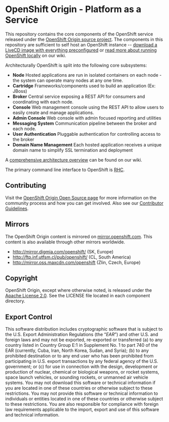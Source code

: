 OpenShift Origin - Platform as a Service
========================================

This repository contains the core components of the OpenShift service
released under the [OpenShift Origin source
project](https://openshift.redhat.com/community/open-source).  The
components in this repository are sufficient to self host an OpenShift
instance -- [download a LiveCD image with everything
preconfigured](https://openshift.redhat.com/app/opensource/download) or
[read more about running OpenShift
locally](https://openshift.redhat.com/community/wiki/build-your-own) on
our wiki.

Architecturally OpenShift is split into the following core subsystems:

*   __Node__
    Hosted applications are run in isolated containers on each node -
the system can operate many nodes at any one time.
*   __Cartridge__
    Frameworks/components used to build an application (Ex: JBoss)
*   __Broker__
    Central service exposing a REST API for consumers and coordinating
with each node.
*   __Console__
    Web management console using the REST API to allow users to easily
create and manage applications.
*   __Admin Console__
    Web console with admin focused reporting and utilities
*   __Messaging System__
    Communication pipeline between the broker and each node.
*   __User Authentication__
    Pluggable authentication for controlling access to the broker
*   __Domain Name Management__
    Each hosted application receives a unique domain name to simplify
SSL termination and deployment

A [comprehensive architecture
overview](http://openshift.github.io/documentation/oo_system_architecture_guide.html)
can be found on our wiki.

The primary command line interface to OpenShift is [RHC](https://github.com/openshift/rhc).


Contributing
----------------------

Visit the [OpenShift Origin Open Source
page](https://openshift.redhat.com/community/open-source) for more
information on the community process and how you can get involved.
Also see our [Contributor Guidelines](CONTRIBUTING.md).


Mirrors
----------------------

The OpenShift Origin content is mirrored on
[mirror.openshift.com](http://mirror.openshift.com/). This content is also
available through other mirrors worldwide.

* http://mirror.digmia.com/openshift/ (SK, Europe)
* http://ftp.inf.utfsm.cl/pub/openshift/ (CL, South America)
* http://mirror.oss.maxcdn.com/openshift (Zlin, Czech, Europe)

Copyright
----------------------

OpenShift Origin, except where otherwise noted, is released under the
[Apache License 2.0](http://www.apache.org/licenses/LICENSE-2.0.html).
See the LICENSE file located in each component directory.


Export Control
----------------------

This software distribution includes cryptographic software that is
subject to the U.S. Export Administration Regulations (the “*EAR*”) and
other U.S. and foreign laws and may not be exported, re-exported or
transferred (a) to any country listed in Country Group E:1 in Supplement
No. 1 to part 740 of the EAR (currently, Cuba, Iran, North Korea, Sudan,
and Syria); (b) to any prohibited destination or to any end user who has
been prohibited from participating in U.S. export transactions by any
federal agency of the U.S. government; or (c) for use in connection with
the design, development or production of nuclear, chemical or biological
weapons, or rocket systems, space launch vehicles, or sounding rockets,
or unmanned air vehicle systems. You may not download this software or
technical information if you are located in one of these countries or
otherwise subject to these restrictions. You may not provide this
software or technical information to individuals or entities located in
one of these countries or otherwise subject to these restrictions. You
are also responsible for compliance with foreign law requirements
applicable to the import, export and use of this software and technical
information. 
